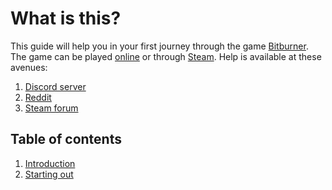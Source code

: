 # What is this?

This guide will help you in your first journey through the game
[Bitburner](https://github.com/bitburner-official/bitburner-src). The game can
be played [online](https://danielyxie.github.io/bitburner/) or through
[Steam](https://store.steampowered.com/app/1812820/Bitburner/). Help is
available at these avenues:

1. [Discord server](https://discord.com/invite/TFc3hKD)
1. [Reddit](https://www.reddit.com/r/Bitburner/)
1. [Steam forum](https://steamcommunity.com/app/1812820/discussions/)

## Table of contents

1. [Introduction](intro.md)
1. [Starting out](start.md)

